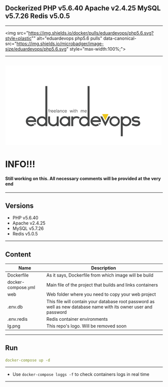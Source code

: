 ## Dockerized PHP v5.6.40 Apache v2.4.25 MySQL v5.7.26 Redis v5.0.5
------
<img src="https://img.shields.io/docker/pulls/eduardevops/php5.6.svg?style=plastic"" alt="eduardevops php5.6 pulls" data-canonical-src="https://img.shields.io/microbadger/image-size/eduardevops/php5.6.svg" style="max-width:100%;">

------

![Logo](lg.png)
------

# INFO!!!
####  Still working on this. All necessary comments will be provided at the very end
------

## Versions
*	PHP v5.6.40
*	Apache v2.4.25
*	MySQL v5.7.26
*	Redis v5.0.5
------

## Content
Name| Description
------------ | -------------
Dockerfile | As it says, Dockerfile from which image will be build
docker-compose.yml  | Main file of the project that builds and links containers
web | Web folder where you need to copy your web project
.env.db | This file will contain your database root password as well as new database name with its owner user and password
.env.redis | Redis container environments
lg.png | This repo's logo. Will be removed soon
------

## Run
```yaml
docker-compose up -d
```
------

* Use `docker-compose loggs -f` to check containers logs in real time
------
